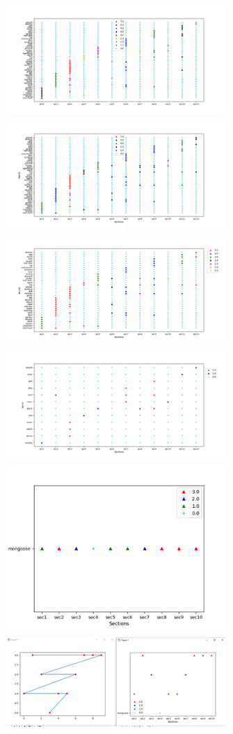 ![](https://github.com/Upa005/Semantic-Analysis-for-Narrative-Texts/blob/master/13_graphical_representation_frequency/output13.1.png)

![](https://github.com/Upa005/Semantic-Analysis-for-Narrative-Texts/blob/master/13_graphical_representation_frequency/output13.2.png)

![](https://github.com/Upa005/Semantic-Analysis-for-Narrative-Texts/blob/master/13_graphical_representation_frequency/output13.3.png)

![](https://github.com/Upa005/Semantic-Analysis-for-Narrative-Texts/blob/master/13_graphical_representation_frequency/output13.4.png)

![](https://github.com/Upa005/Semantic-Analysis-for-Narrative-Texts/blob/master/13_graphical_representation_frequency/output13.5.png)

![](https://github.com/Upa005/Semantic-Analysis-for-Narrative-Texts/blob/master/13_graphical_representation_frequency/output13.6.png)
